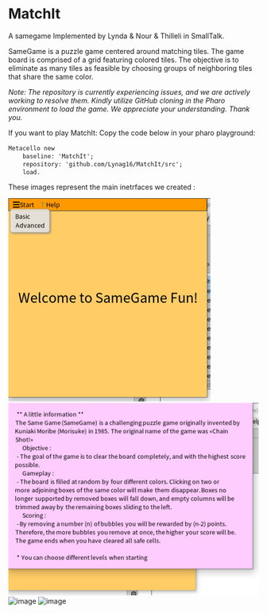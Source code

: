# MatchIt 
A samegame Implemented by Lynda & Nour & Thilleli in SmallTalk.


SameGame is a puzzle game centered around matching tiles. The game board is comprised of a grid featuring colored tiles. 
The objective is to eliminate as many tiles as feasible by choosing groups of neighboring tiles that share the same color.

_Note: The repository is currently experiencing issues, and we are actively working to resolve them. 
Kindly utilize GitHub cloning in the Pharo environment to load the game. 
We appreciate your understanding. Thank you._


If you want to play MatchIt: Copy the code below in your pharo playground:

```smalltalk
Metacello new
    baseline: 'MatchIt';
    repository: 'github.com/Lynag16/MatchIt/src';
    load.
```
These images represent the main inetrfaces we created : 

![](images/Screenshot%20(725).png) 
![](images/Screenshot%20(724).png) 
![image](https://github.com/Lynag16/MatchIt/assets/95236950/34797db1-f8d0-4726-8ac6-60c960da47fe)
![image](https://github.com/Lynag16/MatchIt/assets/95236950/bf782394-b0b5-4716-8c45-6aa6d12d035e)


